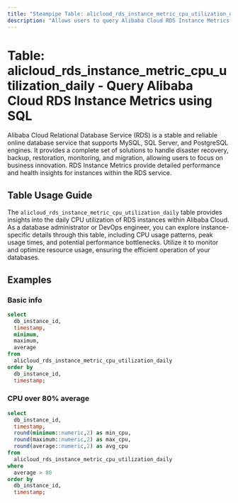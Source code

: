 ```yaml
---
title: "Steampipe Table: alicloud_rds_instance_metric_cpu_utilization_daily - Query Alibaba Cloud RDS Instance Metrics using SQL"
description: "Allows users to query Alibaba Cloud RDS Instance Metrics, specifically the daily CPU utilization, providing insights into resource usage and potential performance bottlenecks."
---
```


# Table: alicloud_rds_instance_metric_cpu_utilization_daily - Query Alibaba Cloud RDS Instance Metrics using SQL

Alibaba Cloud Relational Database Service (RDS) is a stable and reliable online database service that supports MySQL, SQL Server, and PostgreSQL engines. It provides a complete set of solutions to handle disaster recovery, backup, restoration, monitoring, and migration, allowing users to focus on business innovation. RDS Instance Metrics provide detailed performance and health insights for instances within the RDS service.

## Table Usage Guide

The `alicloud_rds_instance_metric_cpu_utilization_daily` table provides insights into the daily CPU utilization of RDS instances within Alibaba Cloud. As a database administrator or DevOps engineer, you can explore instance-specific details through this table, including CPU usage patterns, peak usage times, and potential performance bottlenecks. Utilize it to monitor and optimize resource usage, ensuring the efficient operation of your databases.

## Examples

### Basic info

```sql
select
  db_instance_id,
  timestamp,
  minimum,
  maximum,
  average
from
  alicloud_rds_instance_metric_cpu_utilization_daily
order by
  db_instance_id,
  timestamp;
```

### CPU over 80% average

```sql
select
  db_instance_id,
  timestamp,
  round(minimum::numeric,2) as min_cpu,
  round(maximum::numeric,2) as max_cpu,
  round(average::numeric,2) as avg_cpu
from
  alicloud_rds_instance_metric_cpu_utilization_daily
where
  average > 80
order by
  db_instance_id,
  timestamp;
```
